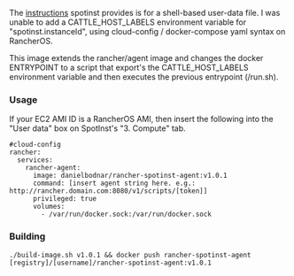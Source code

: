 The [instructions](http://blog.spotinst.com/2015/11/26/rancher-spotinst-how-integration-works/) spotinst provides is for a shell-based user-data file. I was unable to add a CATTLE_HOST_LABELS environment variable for "spotinst.instanceId", using cloud-config / docker-compose yaml syntax on RancherOS.

This image extends the rancher/agent image and changes the docker ENTRYPOINT to a script that export's the CATTLE_HOST_LABELS environment variable and then executes the previous entrypoint (/run.sh).

### Usage

If your EC2 AMI ID is a RancherOS AMI, then insert the following into the "User data" box on SpotInst's "3. Compute" tab.

```
#cloud-config
rancher:
  services:
    rancher-agent:
      image: danielbodnar/rancher-spotinst-agent:v1.0.1
      command: [insert agent string here. e.g.: http://rancher.domain.com:8080/v1/scripts/[token]]
      privileged: true
      volumes:
        - /var/run/docker.sock:/var/run/docker.sock
```



### Building

```
./build-image.sh v1.0.1 && docker push rancher-spotinst-agent [registry]/[username]/rancher-spotinst-agent:v1.0.1
```
